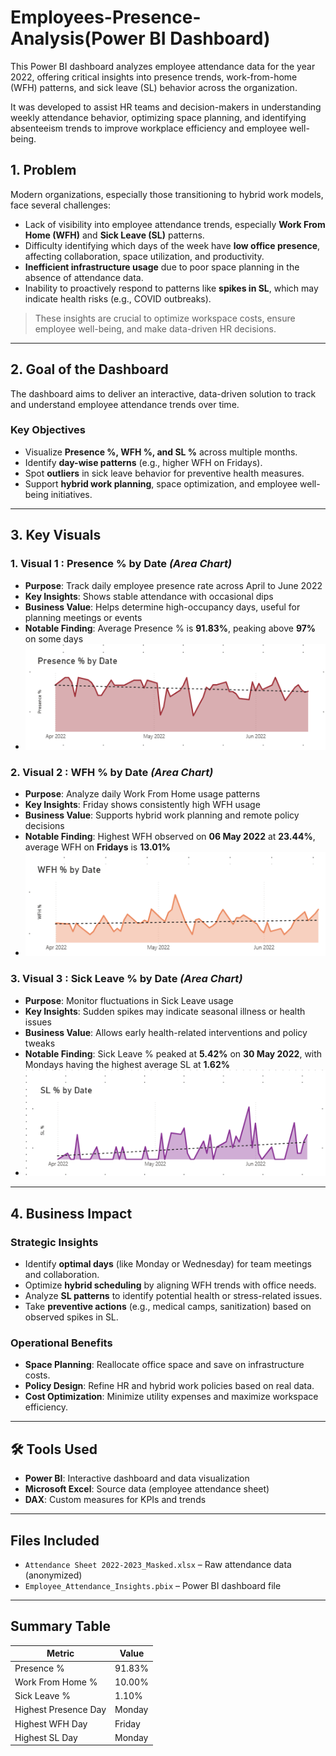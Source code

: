 # Employees-Presence-Analysis(Power BI Dashboard)

This Power BI dashboard analyzes employee attendance data for the year 2022, offering critical insights into presence trends, work-from-home (WFH) patterns, and sick leave (SL) behavior across the organization. 

It was developed to assist HR teams and decision-makers in understanding weekly attendance behavior, optimizing space planning, and identifying absenteeism trends to improve workplace efficiency and employee well-being.


##  1. Problem

Modern organizations, especially those transitioning to hybrid work models, face several challenges:

- Lack of visibility into employee attendance trends, especially **Work From Home (WFH)** and **Sick Leave (SL)** patterns.
- Difficulty identifying which days of the week have **low office presence**, affecting collaboration, space utilization, and productivity.
- **Inefficient infrastructure usage** due to poor space planning in the absence of attendance data.
- Inability to proactively respond to patterns like **spikes in SL**, which may indicate health risks (e.g., COVID outbreaks).

> These insights are crucial to optimize workspace costs, ensure employee well-being, and make data-driven HR decisions.

---

##  2. Goal of the Dashboard

The dashboard aims to deliver an interactive, data-driven solution to track and understand employee attendance trends over time.

###  Key Objectives

- Visualize **Presence %, WFH %, and SL %** across multiple months.
- Identify **day-wise patterns** (e.g., higher WFH on Fridays).
- Spot **outliers** in sick leave behavior for preventive health measures.
- Support **hybrid work planning**, space optimization, and employee well-being initiatives.

---

##  3. Key Visuals

### 1. **Visual 1 : Presence % by Date** *(Area Chart)*
- **Purpose**: Track daily employee presence rate across April to June 2022  
- **Key Insights**: Shows stable attendance with occasional dips  
- **Business Value**: Helps determine high-occupancy days, useful for planning meetings or events  
- **Notable Finding**: Average Presence % is **91.83%**, peaking above **97%** on some days
- ![Visual1](https://github.com/Safwannn89/Employees-Presence-Analysis/blob/main/Visual_1%20Presence%20%25%20by%20Date.png)

### 2. **Visual 2 : WFH % by Date** *(Area Chart)*
- **Purpose**: Analyze daily Work From Home usage patterns  
- **Key Insights**: Friday shows consistently high WFH usage  
- **Business Value**: Supports hybrid work planning and remote policy decisions  
- **Notable Finding**: Highest WFH observed on **06 May 2022** at **23.44%**, average WFH on **Fridays** is **13.01%**
- ![Visual2](https://github.com/Safwannn89/Employees-Presence-Analysis/blob/main/Visual_2%20WFH%20%25%20by%20Date.png)

### 3. **Visual 3 : Sick Leave % by Date** *(Area Chart)*
- **Purpose**: Monitor fluctuations in Sick Leave usage  
- **Key Insights**: Sudden spikes may indicate seasonal illness or health issues  
- **Business Value**: Allows early health-related interventions and policy tweaks  
- **Notable Finding**: Sick Leave % peaked at **5.42%** on **30 May 2022**, with Mondays having the highest average SL at **1.62%**
- ![Visual3](https://github.com/Safwannn89/Employees-Presence-Analysis/blob/main/Visual_3%20SL%20%25%20by%20Date.png)

---

##  4. Business Impact

###  Strategic Insights
- Identify **optimal days** (like Monday or Wednesday) for team meetings and collaboration.
- Optimize **hybrid scheduling** by aligning WFH trends with office needs.
- Analyze **SL patterns** to identify potential health or stress-related issues.
- Take **preventive actions** (e.g., medical camps, sanitization) based on observed spikes in SL.

###  Operational Benefits
- **Space Planning**: Reallocate office space and save on infrastructure costs.
- **Policy Design**: Refine HR and hybrid work policies based on real data.
- **Cost Optimization**: Minimize utility expenses and maximize workspace efficiency.

---

## 🛠 Tools Used

- **Power BI**: Interactive dashboard and data visualization
- **Microsoft Excel**: Source data (employee attendance sheet)
- **DAX**: Custom measures for KPIs and trends

---

##  Files Included

- `Attendance Sheet 2022-2023_Masked.xlsx` – Raw attendance data (anonymized)
- `Employee_Attendance_Insights.pbix` – Power BI dashboard file

---

##  Summary Table

| Metric             | Value      |
|--------------------|------------|
| Presence %         | 91.83%     |
| Work From Home %   | 10.00%     |
| Sick Leave %       | 1.10%      |
| Highest Presence Day| Monday     |
| Highest WFH Day     | Friday     |
| Highest SL Day     |  Monday     |




